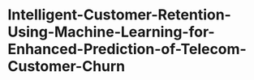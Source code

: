 # Intelligent-Customer-Retention-Using-Machine-Learning-for-Enhanced-Prediction-of-Telecom-Customer-Churn
